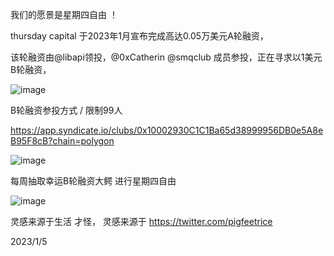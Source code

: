 我们的愿景是星期四自由 ！

thursday capital 于2023年1月宣布完成高达0.05万美元A轮融资，

该轮融资由@libapi领投，@0xCatherin @smqclub 成员参投，正在寻求以1美元B轮融资，

![image](https://user-images.githubusercontent.com/26118314/210798642-24d02394-95e3-43a0-a106-40bd11d9eb0b.png)


B轮融资参投方式 / 限制99人

https://app.syndicate.io/clubs/0x10002930C1C1Ba65d38999956DB0e5A8eB95F8cB?chain=polygon

![image](https://user-images.githubusercontent.com/26118314/210803093-c92c3441-632d-4a88-82f2-75996b46e77e.png)

每周抽取幸运B轮融资大鳄 进行星期四自由

![image](https://user-images.githubusercontent.com/26118314/210804233-8b445504-7c5d-4459-b6ce-ffe6ee069881.png)

灵感来源于生活 才怪， 灵感来源于 https://twitter.com/pigfeetrice

2023/1/5
